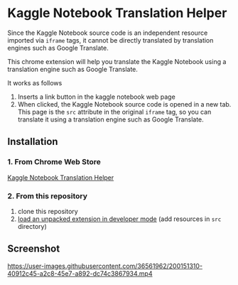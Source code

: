 # Kaggle Notebook Translation Helper

Since the Kaggle Notebook source code is an independent resource imported via `iframe` tags, it cannot be directly translated by translation engines such as Google Translate.

This chrome extension will help you translate the Kaggle Notebook using a translation engine such as Google Translate.

It works as follows
1. Inserts a link button in the kaggle notebook web page
2. When clicked, the Kaggle Notebook source code is opened in a new tab. This page is the `src` attribute in the original `iframe` tag, so you can translate it using a translation engine such as Google Translate.

## Installation

### 1. From Chrome Web Store

[Kaggle Notebook Translation Helper](https://chrome.google.com/webstore/detail/kaggle-notebook-translati/pbmmnjfppdiejknmcbibbhpgibhggboc)

### 2. From this repository

1. clone this repository
2. [load an unpacked extension in developer mode][manual] (add resources in `src` directory)

[manual]: https://developer.chrome.com/docs/extensions/mv3/getstarted/development-basics/#load-unpacked

## Screenshot

https://user-images.githubusercontent.com/36561962/200151310-40912c45-a2c8-45e7-a892-dc74c3867934.mp4
